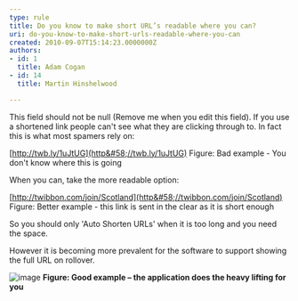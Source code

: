 ```yaml
---
type: rule
title: Do you know to make short URL’s readable where you can?
uri: do-you-know-to-make-short-urls-readable-where-you-can
created: 2010-09-07T15:14:23.0000000Z
authors:
- id: 1
  title: Adam Cogan
- id: 14
  title: Martin Hinshelwood

---
```


 This field should not be null (Remove me when you edit this field). 
If you use a shortened link people can't see what they are clicking through to. In fact this is what most spamers rely on:

[http://twb.ly/1uJtUG](http&#58;//twb.ly/1uJtUG) 
Figure: Bad example - You don't know where this is going

When you can, take the more readable option:

[http://twibbon.com/join/Scotland](http&#58;//twibbon.com/join/Scotland) 
Figure: Better example - this link is sent in the clear as it is short enough

So you should only 'Auto Shorten URLs' when it is too long and you need the space.

However it is becoming more prevalent for the software to support showing the full URL on rollover.

![image](/Standards/Communication/RulesToBetterSocialNetworking/PublishingImages/RulesSocialTwitterReadableURL.jpg "image")
**Figure: Good example – the application does the heavy lifting for you**

